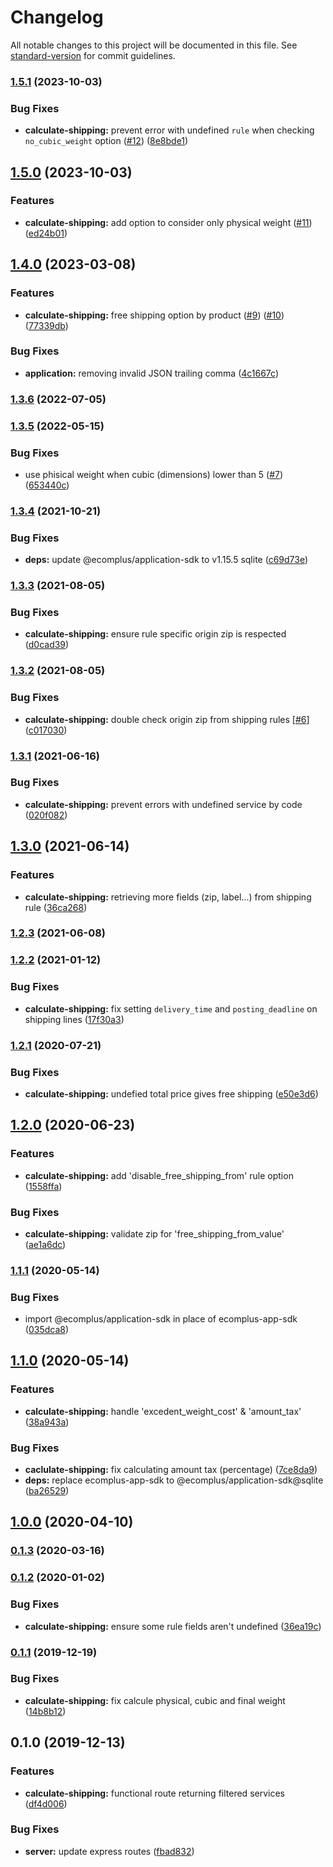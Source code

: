 # Changelog

All notable changes to this project will be documented in this file. See [standard-version](https://github.com/conventional-changelog/standard-version) for commit guidelines.

### [1.5.1](https://github.com/ecomplus/app-custom-shipping/compare/v1.5.0...v1.5.1) (2023-10-03)


### Bug Fixes

* **calculate-shipping:** prevent error with undefined `rule` when checking `no_cubic_weight` option ([#12](https://github.com/ecomplus/app-custom-shipping/issues/12)) ([8e8bde1](https://github.com/ecomplus/app-custom-shipping/commit/8e8bde14b0796753bac7b0f36fcab3728540fab2))

## [1.5.0](https://github.com/ecomplus/app-custom-shipping/compare/v1.4.0...v1.5.0) (2023-10-03)


### Features

* **calculate-shipping:** add option to consider only physical weight ([#11](https://github.com/ecomplus/app-custom-shipping/issues/11)) ([ed24b01](https://github.com/ecomplus/app-custom-shipping/commit/ed24b01ac571382a1636e0e410de9db1d0d39989))

## [1.4.0](https://github.com/ecomplus/app-custom-shipping/compare/v1.3.6...v1.4.0) (2023-03-08)


### Features

* **calculate-shipping:** free shipping option by product ([#9](https://github.com/ecomplus/app-custom-shipping/issues/9)) ([#10](https://github.com/ecomplus/app-custom-shipping/issues/10)) ([77339db](https://github.com/ecomplus/app-custom-shipping/commit/77339db70e9de76a353d24bd64415beca70bdf12))


### Bug Fixes

* **application:** removing invalid JSON trailing comma ([4c1667c](https://github.com/ecomplus/app-custom-shipping/commit/4c1667c6dd66ceb55eee37efde1e0dffdd4f9d6a))

### [1.3.6](https://github.com/ecomplus/app-custom-shipping/compare/v1.3.5...v1.3.6) (2022-07-05)

### [1.3.5](https://github.com/ecomplus/app-custom-shipping/compare/v1.3.4...v1.3.5) (2022-05-15)


### Bug Fixes

* use phisical weight when cubic (dimensions) lower than 5 ([#7](https://github.com/ecomplus/app-custom-shipping/issues/7)) ([653440c](https://github.com/ecomplus/app-custom-shipping/commit/653440c90953a01399f7289b6607ab4bac585e3f))

### [1.3.4](https://github.com/ecomplus/app-custom-shipping/compare/v1.3.3...v1.3.4) (2021-10-21)


### Bug Fixes

* **deps:** update @ecomplus/application-sdk to v1.15.5 sqlite ([c69d73e](https://github.com/ecomplus/app-custom-shipping/commit/c69d73ed53fca8c5fa7486c93dee34639585c916))

### [1.3.3](https://github.com/ecomplus/app-custom-shipping/compare/v1.3.2...v1.3.3) (2021-08-05)


### Bug Fixes

* **calculate-shipping:** ensure rule specific origin zip is respected ([d0cad39](https://github.com/ecomplus/app-custom-shipping/commit/d0cad39666cdb56d6948d3a22d4534ba52dc37b3))

### [1.3.2](https://github.com/ecomplus/app-custom-shipping/compare/v1.3.1...v1.3.2) (2021-08-05)


### Bug Fixes

* **calculate-shipping:** double check origin zip from shipping rules [[#6](https://github.com/ecomplus/app-custom-shipping/issues/6)] ([c017030](https://github.com/ecomplus/app-custom-shipping/commit/c0170309347953fe2f23b1930911f883541f9dc5))

### [1.3.1](https://github.com/ecomplus/app-custom-shipping/compare/v1.3.0...v1.3.1) (2021-06-16)


### Bug Fixes

* **calculate-shipping:** prevent errors with undefined service by code ([020f082](https://github.com/ecomplus/app-custom-shipping/commit/020f08292f74b64e44a54241830b6e148b4b9047))

## [1.3.0](https://github.com/ecomplus/app-custom-shipping/compare/v1.2.3...v1.3.0) (2021-06-14)


### Features

* **calculate-shipping:** retrieving more fields (zip, label...) from shipping rule ([36ca268](https://github.com/ecomplus/app-custom-shipping/commit/36ca26875238cec7020c9d591e74e45dca78336d))

### [1.2.3](https://github.com/ecomplus/app-custom-shipping/compare/v1.2.2...v1.2.3) (2021-06-08)

### [1.2.2](https://github.com/ecomplus/app-custom-shipping/compare/v1.2.1...v1.2.2) (2021-01-12)


### Bug Fixes

* **calculate-shipping:** fix setting `delivery_time` and `posting_deadline` on shipping lines ([17f30a3](https://github.com/ecomplus/app-custom-shipping/commit/17f30a39649664629787af011cae6b2c802f0279))

### [1.2.1](https://github.com/ecomplus/app-custom-shipping/compare/v1.2.0...v1.2.1) (2020-07-21)


### Bug Fixes

* **calculate-shipping:** undefied total price gives free shipping ([e50e3d6](https://github.com/ecomplus/app-custom-shipping/commit/e50e3d6e4b42e36d70fd5a06ef023263e33aa51b))

## [1.2.0](https://github.com/ecomplus/app-custom-shipping/compare/v1.1.1...v1.2.0) (2020-06-23)


### Features

* **calculate-shipping:** add 'disable_free_shipping_from' rule option ([1558ffa](https://github.com/ecomplus/app-custom-shipping/commit/1558ffaff830f11d6df480fcb54548dc7ab10e14))


### Bug Fixes

* **calculate-shipping:** validate zip for 'free_shipping_from_value' ([ae1a6dc](https://github.com/ecomplus/app-custom-shipping/commit/ae1a6dc6fb67ea5116220f00c9b660fe0d12d1e0))

### [1.1.1](https://github.com/ecomplus/app-custom-shipping/compare/v1.1.0...v1.1.1) (2020-05-14)


### Bug Fixes

* import @ecomplus/application-sdk in place of ecomplus-app-sdk ([035dca8](https://github.com/ecomplus/app-custom-shipping/commit/035dca8a96abf4b0d022bc937ee1faa3e9622fd9))

## [1.1.0](https://github.com/ecomplus/app-custom-shipping/compare/v1.0.0...v1.1.0) (2020-05-14)


### Features

* **calculate-shipping:** handle 'excedent_weight_cost' & 'amount_tax' ([38a943a](https://github.com/ecomplus/app-custom-shipping/commit/38a943ace80b6f206cf7ba726f8f11dd577fd80f))


### Bug Fixes

* **caclulate-shipping:** fix calculating amount tax (percentage) ([7ce8da9](https://github.com/ecomplus/app-custom-shipping/commit/7ce8da912d3642a8dd994ba00f2c1f9c21db9144))
* **deps:** replace ecomplus-app-sdk to @ecomplus/application-sdk@sqlite ([ba26529](https://github.com/ecomplus/app-custom-shipping/commit/ba26529d1e38b5de9c61ff911ec29ee5d90c7921))

## [1.0.0](https://github.com/ecomplus/app-custom-shipping/compare/v0.1.3...v1.0.0) (2020-04-10)

### [0.1.3](https://github.com/ecomplus/app-custom-shipping/compare/v0.1.2...v0.1.3) (2020-03-16)

### [0.1.2](https://github.com/ecomclub/app-custom-shipping/compare/v0.1.1...v0.1.2) (2020-01-02)


### Bug Fixes

* **calculate-shipping:** ensure some rule fields aren't undefined ([36ea19c](https://github.com/ecomclub/app-custom-shipping/commit/36ea19c5be3ccdf9433f46790e5c6ca328728516))

### [0.1.1](https://github.com/ecomclub/app-custom-shipping/compare/v0.1.0...v0.1.1) (2019-12-19)


### Bug Fixes

* **calculate-shipping:** fix calcule physical, cubic and final weight ([14b8b12](https://github.com/ecomclub/app-custom-shipping/commit/14b8b1240e5718e3dc86ff889f9dba8dd85ca0f7))

## 0.1.0 (2019-12-13)


### Features

* **calculate-shipping:** functional route returning filtered services ([df4d006](https://github.com/ecomclub/app-custom-shipping/commit/df4d006a5c9b6984a380ca2ca64ad474bccb16aa))


### Bug Fixes

* **server:** update express routes ([fbad832](https://github.com/ecomclub/app-custom-shipping/commit/fbad8325359dfd240cd7594b5f2d230414ab5f9c))
